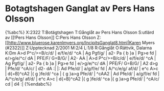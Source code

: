 # Botagtshagen Ganglat av Pers Hans Olsson

{%abc%}
X:2322
T:Botägtshagen
T:Gånglåt av Pers Hans Olsson
S:utlärd av [[!Pers Hans Olsson]]
C:Pers Hans Olsson
Z:[[http://www.bluerose.karenlmyers.org/IncipitsGanglat8.html|Karen Myers (#2322)]]
Z:Upptecknad 2/2001
M:2/4
L:1/8
R:Gånglåt
O:Rättvik, Dalarna
K:Dm
A>d P^c/>=B/c/d/ | e/f/e/d/ ^cA | Ag Pgf/g/ | a2- Pa { b }a | Pg>e fd | e/>g/e/^c/ dA |
PFE/F/ G=B/G/ | A2- AA | A>d P^c/>=B/c/d/ | e/f/e/d/ ^cA | Ag Pgf/g/ | a2- Pa { b }a |
Pg>e fd | e/>g/e/^c/ dA | PFE/F/ G=B/G/ | A2 d>g | Pfe/d/ ^cA/c/ | d2- dA :|
|: Ad Pfe/d/ | a/g/f/e/ fd | A/^c/e/g/ af/d/ | e^c A>c | d{=B}^cA2 |{ g }fe/d/ ^ca |
{ g }a>g Pfe/d/ | ^cAA2 | Ad Pfe/d/ | a/g/f/e/ fd | A/^c/e/g/ af/d/ |
e^c A>c | d{=B}^cA2 |{ g }fe/d/ ^ca |{ g }a>g Pfe/d/ | ^cA/c/ cd | d4 :|
{%endabc%}

